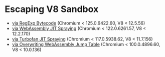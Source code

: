 # Escaping V8 Sandbox

- [via RegExp Bytecode](./via%20RegExp%20Bytecode) (Chromium < 125.0.6422.60, V8 < 12.5.56)
- [via WebAssembly JIT Spraying](./via%20WebAssembly%20JIT%20Spraying) (Chromium < 122.0.6261.57, V8 < 12.2.170)
- [via Turbofan JIT Spraying](./via%20Turbofan%20JIT%20Spraying) (Chromium < 117.0.5938.62, V8 < 11.7.156)
- [via Overwriting WebAssembly Jump Table](./via%20Overwriting%20WebAssembly%20Jump%20Table) (Chromium < 100.0.4896.60, V8 < 10.0.136)
